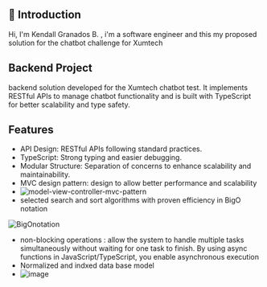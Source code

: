 ## 🌟 Introduction
Hi, I'm Kendall Granados B. , i'm a software engineer and this my proposed solution for the chatbot challenge for Xumtech 

## Backend Project
 backend solution developed for the Xumtech chatbot test. It implements RESTful APIs to manage chatbot functionality and is built with TypeScript for better scalability and type safety.
 ## Features
* API Design: RESTful APIs following standard practices.
* TypeScript: Strong typing and easier debugging.
* Modular Structure: Separation of concerns to enhance scalability and maintainability.
* MVC design pattern: design to allow better performance and scalability
* ![model-view-controller-mvc-pattern](https://github.com/user-attachments/assets/40727c6b-f002-4b17-9946-bf7bb77c797b)
* selected search and sort algorithms with proven efficiency in BigO notation

![BigOnotation](https://github.com/user-attachments/assets/35a92abb-1885-459d-976f-a79d402c45f1)

* non-blocking operations : allow the system to handle multiple tasks simultaneously without waiting for one task to finish. By using async functions in JavaScript/TypeScript, you enable asynchronous execution
* Normalized and indxed data base model
* ![image](https://github.com/user-attachments/assets/eb976403-0c72-44fb-bd7c-3dd02772b900)



